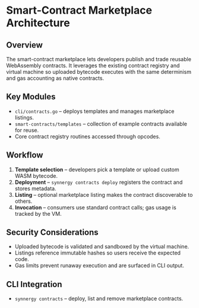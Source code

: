 # Smart-Contract Marketplace Architecture

## Overview
The smart-contract marketplace lets developers publish and trade reusable WebAssembly contracts. It leverages the existing contract registry and virtual machine so uploaded bytecode executes with the same determinism and gas accounting as native contracts.

## Key Modules
- `cli/contracts.go` – deploys templates and manages marketplace listings.
- `smart-contracts/templates` – collection of example contracts available for reuse.
- Core contract registry routines accessed through opcodes.

## Workflow
1. **Template selection** – developers pick a template or upload custom WASM bytecode.
2. **Deployment** – `synnergy contracts deploy` registers the contract and stores metadata.
3. **Listing** – optional marketplace listing makes the contract discoverable to others.
4. **Invocation** – consumers use standard contract calls; gas usage is tracked by the VM.

## Security Considerations
- Uploaded bytecode is validated and sandboxed by the virtual machine.
- Listings reference immutable hashes so users receive the expected code.
- Gas limits prevent runaway execution and are surfaced in CLI output.

## CLI Integration
- `synnergy contracts` – deploy, list and remove marketplace contracts.
